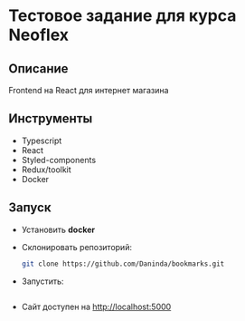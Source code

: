 # Тестовое задание для курса Neoflex

## Описание

Frontend на React для интернет магазина

## Инструменты

- Typescript
- React
- Styled-components
- Redux/toolkit
- Docker

## Запуск

- Установить **docker**
- Склонировать репозиторий:
  ```bash
  git clone https://github.com/Daninda/bookmarks.git
  ```
- Запустить:

  ```bash

  ```

- Сайт доступен на [http://localhost:5000](http://localhost:5000)
